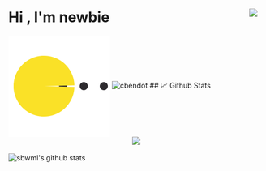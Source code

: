 <h1>Hi <img src="https://github.com/TheDudeThatCode/TheDudeThatCode/blob/master/Assets/Hi.gif" width="29px" align="right">, I'm newbie</h1> 

<img align="center" src="https://raw.githubusercontent.com/Aniket965/Aniket965/master/pacman.svg?sanitize=true" width="200" height="200">

<img src="https://komarev.com/ghpvc/?username=cbendot&style=flat-square" alt="cbendot" width="350" height="60" />
## &#x1f4c8; Github Stats
<a href="https://github.com/cbendot/cbendot">
<center>
<img src="https://github-readme-stats.vercel.app/api/top-langs/?username=ben863&theme=dracula&show_icon=true" /> 
</center>
</a>

![sbwml's github stats](https://github-readme-stats.vercel.app/api?username=cbendot&show_icons=true&theme=dracula&count_private=true)

